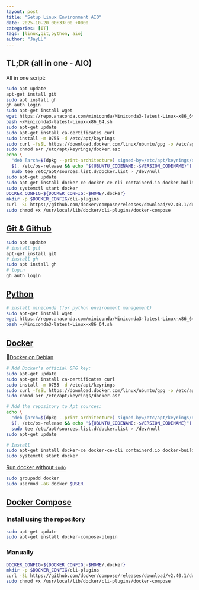```yaml
---
layout: post
title: "Setup Linux Environment AIO"
date: 2025-10-20 00:33:00 +0000
categories: [IT]
tags: [linux,git,python, aio]
author: "JayLL"
---
```


## TL;DR (all in one - AIO)

All in one script:

```bash
sudo apt update
apt-get install git
sudo apt install gh
gh auth login
sudo apt-get install wget
wget https://repo.anaconda.com/miniconda/Miniconda3-latest-Linux-x86_64.sh
bash ~/Miniconda3-latest-Linux-x86_64.sh
sudo apt-get update
sudo apt-get install ca-certificates curl
sudo install -m 0755 -d /etc/apt/keyrings
sudo curl -fsSL https://download.docker.com/linux/ubuntu/gpg -o /etc/apt/keyrings/docker.asc
sudo chmod a+r /etc/apt/keyrings/docker.asc
echo \
  "deb [arch=$(dpkg --print-architecture) signed-by=/etc/apt/keyrings/docker.asc] https://download.docker.com/linux/ubuntu \
  $(. /etc/os-release && echo "${UBUNTU_CODENAME:-$VERSION_CODENAME}") stable" | \
  sudo tee /etc/apt/sources.list.d/docker.list > /dev/null
sudo apt-get update
sudo apt-get install docker-ce docker-ce-cli containerd.io docker-buildx-plugin docker-compose-plugin
sudo systemctl start docker
DOCKER_CONFIG=${DOCKER_CONFIG:-$HOME/.docker}
mkdir -p $DOCKER_CONFIG/cli-plugins
curl -SL https://github.com/docker/compose/releases/download/v2.40.1/docker-compose-linux-x86_64 -o $DOCKER_CONFIG/cli-plugins/docker-compose
sudo chmod +x /usr/local/lib/docker/cli-plugins/docker-compose
```

## [Git & Github](https://git-scm.com/install/linux.html)

``` bash
sudo apt update
# install git
apt-get install git
# install gh
sudo apt install gh
# login
gh auth login
```

## [Python](https://www.anaconda.com/docs/getting-started/miniconda/install#linux-terminal-installer)

```bash
# install miniconda (for python environment management)
sudo apt-get install wget
wget https://repo.anaconda.com/miniconda/Miniconda3-latest-Linux-x86_64.sh
bash ~/Miniconda3-latest-Linux-x86_64.sh
```

## [Docker](https://docs.docker.com/engine/install/ubuntu/)

🫵[Docker on Debian](https://docs.docker.com/engine/install/debian/)

```bash
# Add Docker's official GPG key:
sudo apt-get update
sudo apt-get install ca-certificates curl
sudo install -m 0755 -d /etc/apt/keyrings
sudo curl -fsSL https://download.docker.com/linux/ubuntu/gpg -o /etc/apt/keyrings/docker.asc
sudo chmod a+r /etc/apt/keyrings/docker.asc

# Add the repository to Apt sources:
echo \
  "deb [arch=$(dpkg --print-architecture) signed-by=/etc/apt/keyrings/docker.asc] https://download.docker.com/linux/ubuntu \
  $(. /etc/os-release && echo "${UBUNTU_CODENAME:-$VERSION_CODENAME}") stable" | \
  sudo tee /etc/apt/sources.list.d/docker.list > /dev/null 
sudo apt-get update

# Install
sudo apt-get install docker-ce docker-ce-cli containerd.io docker-buildx-plugin docker-compose-plugin
sudo systemctl start docker
```

[Run docker without ```sudo```](https://docs.docker.com/engine/install/linux-postinstall/)

```bash
sudo groupadd docker
sudo usermod -aG docker $USER
```

## [Docker Compose](https://docs.docker.com/compose/install/linux/)

### Install using the repository

```bash
sudo apt-get update
sudo apt-get install docker-compose-plugin
```

### Manually

```bash
DOCKER_CONFIG=${DOCKER_CONFIG:-$HOME/.docker}
mkdir -p $DOCKER_CONFIG/cli-plugins
curl -SL https://github.com/docker/compose/releases/download/v2.40.1/docker-compose-linux-x86_64 -o $DOCKER_CONFIG/cli-plugins/docker-compose
sudo chmod +x /usr/local/lib/docker/cli-plugins/docker-compose
```
